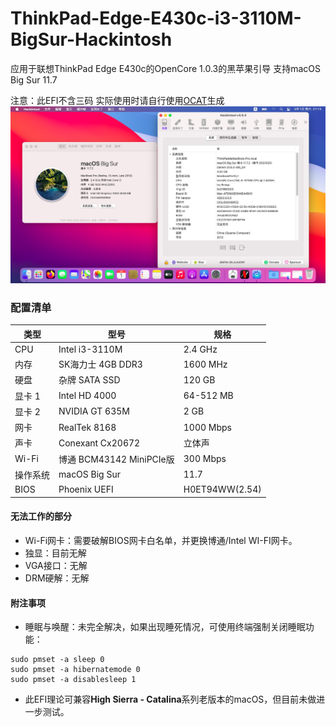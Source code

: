 # ThinkPad-Edge-E430c-i3-3110M-BigSur-Hackintosh
应用于联想ThinkPad Edge E430c的OpenCore 1.0.3的黑苹果引导 支持macOS Big Sur 11.7

注意：此EFI不含三码 实际使用时请自行使用[OCAT](https://github.com/ic005k/OCAuxiliaryTools)生成
![](image.png)

### 配置清单
|类型|型号|规格|
|---|---|---|
|CPU|Intel i3-3110M|2.4 GHz|
|内存|SK海力士 4GB DDR3|1600 MHz|
|硬盘|杂牌 SATA SSD|120 GB|
|显卡 1|Intel HD 4000|64-512 MB|
|显卡 2|NVIDIA GT 635M|2 GB|
|网卡|RealTek 8168|1000 Mbps|
|声卡|Conexant Cx20672|立体声|
|Wi-Fi|博通 BCM43142 MiniPCIe版|300 Mbps|
|操作系统|macOS Big Sur|11.7|
|BIOS|Phoenix UEFI|H0ET94WW(2.54)|

#### 无法工作的部分
- Wi-Fi网卡：需要破解BIOS网卡白名单，并更换博通/Intel WI-FI网卡。
- 独显：目前无解
- VGA接口：无解
- DRM硬解：无解

#### 附注事项
- 睡眠与唤醒：未完全解决，如果出现睡死情况，可使用终端强制关闭睡眠功能：
```
sudo pmset -a sleep 0
sudo pmset -a hibernatemode 0
sudo pmset -a disablesleep 1
```
- 此EFI理论可兼容**High Sierra - Catalina**系列老版本的macOS，但目前未做进一步测试。
